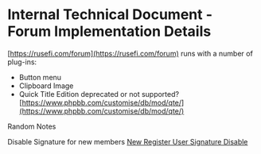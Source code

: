 # Internal Technical Document - Forum Implementation Details

[https://rusefi.com/forum](https://rusefi.com/forum) runs with a number of plug-ins:

* Button menu
* Clipboard Image
* Quick Title Edition deprecated or not supported? [https://www.phpbb.com/customise/db/mod/qte/](https://www.phpbb.com/customise/db/mod/qte/)

Random Notes

Disable Signature for new members
[New Register User Signature Disable](https://www.phpbb.com/community/viewtopic.php?p=12821097#p12821097)
